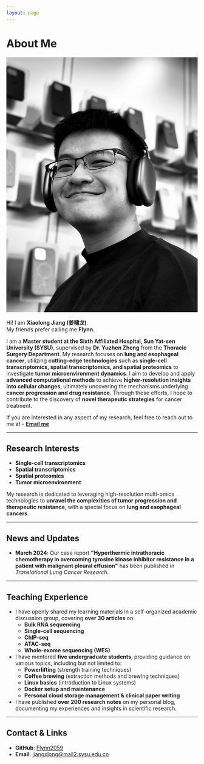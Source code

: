 ```yaml
---
layout: page
---
```


# About Me

<img src="/images/Flynn.jpg" class="floatpic">

Hi! I am **Xiaolong Jiang (姜啸龙)**.<br>My friends prefer calling me **Flynn**.

I am a **Master student at the Sixth Affiliated Hospital, Sun Yat-sen University (SYSU)**, supervised by **Dr. Yuzhen Zheng** from the **Thoracic Surgery Department**. My research focuses on **lung and esophageal cancer**, utilizing **cutting-edge technologies** such as **single-cell transcriptomics, spatial transcriptomics, and spatial proteomics** to investigate **tumor microenvironment dynamics**. I aim to develop and apply **advanced computational methods** to achieve **higher-resolution insights into cellular changes**, ultimately uncovering the mechanisms underlying **cancer progression and drug resistance**. Through these efforts, I hope to contribute to the discovery of **novel therapeutic strategies** for cancer treatment.

If you are interested in any aspect of my research, feel free to reach out to me at - **[Email me](mailto:jiangxlong@mail2.sysu.edu.cn)**

---

## Research Interests

- **Single-cell transcriptomics**  
- **Spatial transcriptomics**  
- **Spatial proteomics**  
- **Tumor microenvironment**  

My research is dedicated to leveraging high-resolution multi-omics technologies to **unravel the complexities of tumor progression and therapeutic resistance**, with a special focus on **lung and esophageal cancers**.

---

## News and Updates

- **March 2024**: Our case report **"Hyperthermic intrathoracic chemotherapy in overcoming tyrosine kinase inhibitor resistance in a patient with malignant pleural effusion"** has been published in *Translational Lung Cancer Research*.

---

## Teaching Experience

- I have openly shared my learning materials in a self-organized academic discussion group, covering **over 30 articles** on:  
  - **Bulk RNA sequencing**  
  - **Single-cell sequencing**  
  - **ChIP-seq**  
  - **ATAC-seq**  
  - **Whole-exome sequencing (WES)**  
- I have mentored **five undergraduate students**, providing guidance on various topics, including but not limited to:  
  - **Powerlifting** (strength training techniques)  
  - **Coffee brewing** (extraction methods and brewing techniques)  
  - **Linux basics** (introduction to Linux systems)  
  - **Docker setup and maintenance**  
  - **Personal cloud storage management & clinical paper writing**  
- I have published **over 200 research notes** on my personal blog, documenting my experiences and insights in scientific research.

---

## Contact & Links

- **GitHub**: [Flynn2059](https://github.com/Flynn2059)  
- **Email**: [jiangxlong@mail2.sysu.edu.cn](mailto:jiangxlong@mail2.sysu.edu.cn)

